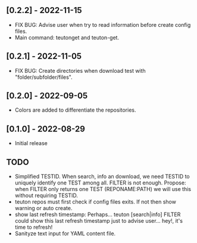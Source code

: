 
## [0.2.2] - 2022-11-15

- FIX BUG: Advise user when try to read information before create config files.
- Main command: teutonget and teuton-get.

## [0.2.1] - 2022-11-05

- FIX BUG: Create directories when download test with "folder/subfolder/files".

## [0.2.0] - 2022-09-05

- Colors are added to differentiate the repositories.

## [0.1.0] - 2022-08-29

- Initial release

## TODO

- Simplified TESTID. When search, info an download, we need TESTID to uniquely identify one TEST among all. FILTER is not enough. Propose: when FILTER only returns one TEST (REPONAME:PATH) we will use this without requiring TESTID.
- teuton repos must first check if config files exits. If not then show warning or auto create.
- show last refresh timestamp: Perhaps... teuton [search|info] FILTER could show this last refresh timestamp just to advise user... hey!, it's time to refresh!
- Sanityze text input for YAML content file.
